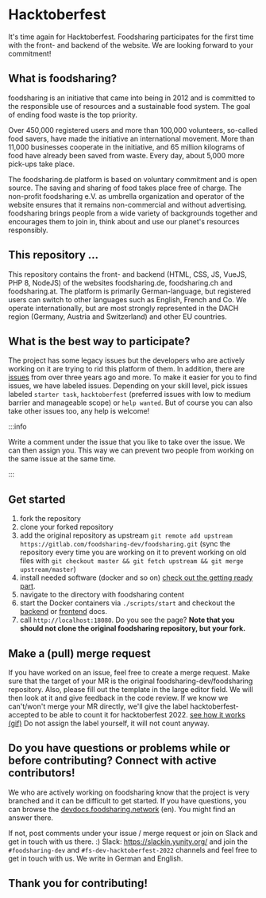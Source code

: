 # Hacktoberfest

It's time again for Hacktoberfest. Foodsharing participates for the first time with the front- and backend of the website. We are looking forward to your commitment!

## What is foodsharing?
foodsharing is an initiative that came into being in 2012 and is committed to the responsible use of resources and a sustainable food system. The goal of ending food waste is the top priority.

Over 450,000 registered users and more than 100,000 volunteers, so-called food savers, have made the initiative an international movement. More than 11,000 businesses cooperate in the initiative, and 65 million kilograms of food have already been saved from waste. Every day, about 5,000 more pick-ups take place.

The foodsharing.de platform is based on voluntary commitment and is open source. The saving and sharing of food takes place free of charge. The non-profit foodsharing e.V. as umbrella organization and operator of the website ensures that it remains non-commercial and without advertising.
foodsharing brings people from a wide variety of backgrounds together and encourages them to join in, think about and use our planet's resources responsibly.

## This repository ...
This repository contains the front- and backend (HTML, CSS, JS, VueJS, PHP 8, NodeJS) of the websites foodsharing.de, foodsharing.ch and foodsharing.at. The platform is primarily German-language, but registered users can switch to other languages such as English, French and Co. We operate internationally, but are most strongly represented in the DACH region (Germany, Austria and Switzerland) and other EU countries.

## What is the best way to participate?
The project has some legacy issues but the developers who are actively working on it are trying to rid this platform of them. In addition, there are [issues](https://gitlab.com/foodsharing-dev/foodsharing/-/issues) from over three years ago and more. To make it easier for you to find issues, we have labeled issues. Depending on your skill level, pick issues labeled `starter task`, `hacktoberfest` (preferred issues with low to medium barrier and manageable scope) or `help wanted`. But of course you can also take other issues too, any help is welcome! 


:::info

Write a comment under the issue that you like to take over the issue. We can then assign you. This way we can prevent two people from working on the same issue at the same time.

:::

## Get started
1. fork the repository
2. clone your forked repository
3. add the original repository as upstream `git remote add upstream https://gitlab.com/foodsharing-dev/foodsharing.git` (sync the repository every time you are working on it to prevent working on old files with `git checkout master && git fetch upstream && git merge upstream/master`)
4. install needed software (docker and so on) [check out the getting ready part](../getting-ready).
5. navigate to the directory with foodsharing content
6. start the Docker containers via `./scripts/start` and checkout the [backend](../category/backend) or [frontend](../category/frontend/) docs.
7. call `http://localhost:18080`. Do you see the page? **Note that you should not clone the original foodsharing repository, but your fork.**

## Make a (pull) merge request
If you have worked on an issue, feel free to create a merge request. Make sure that the target of your MR is the original foodsharing-dev/foodsharing repository. Also, please fill out the template in the large editor field. We will then look at it and give feedback in the code review. If we know we can't/won't merge your MR directly, we'll give the label hacktoberfest-accepted to be able to count it for hacktoberfest 2022. [see how it works (gif)](https://i.imgur.com/8sJwF8k.mp4)
Do not assign the label yourself, it will not count anyway.

## Do you have questions or problems while or before contributing? Connect with active contributors!
We who are actively working on foodsharing know that the project is very branched and it can be difficult to get started. If you have questions, you can browse the [devdocs.foodsharing.network](https://devdocs.foodsharing.network) (en). You might find an answer there.

If not, post comments under your issue / merge request or join on Slack and get in touch with us there. :)
Slack: https://slackin.yunity.org/ and join the `#foodsharing-dev` and `#fs-dev-hacktoberfest-2022` channels and feel free to get in touch with us. We write in German and English.

## Thank you for contributing!
